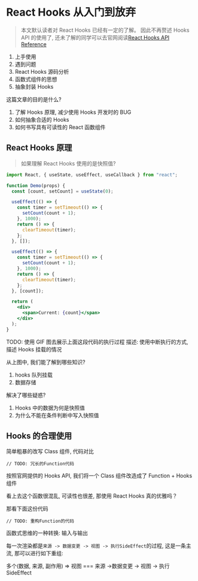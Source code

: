 # React Hooks 从入门到放弃

> 本文默认读者对 React Hooks 已经有一定的了解。 因此不再赘述 Hooks API 的使用了, 还未了解的同学可以去官网阅读[React Hooks API Reference](https://reactjs.org/docs/hooks-reference.html)

1. 上手使用
2. 遇到问题
3. React Hooks 源码分析
4. 函数式组件的思想
5. 抽象封装 Hooks

这篇文章的目的是什么?

1. 了解 Hooks 原理, 减少使用 Hooks 开发时的 BUG
2. 如何抽象合适的 Hooks
3. 如何书写具有可读性的 React 函数组件

## React Hooks 原理

> 如果理解 React Hooks 使用的是快照值?

```jsx
import React, { useState, useEffect, useCallback } from "react";

function Demo(props) {
  const [count, setCount] = useState(0);

  useEffect(() => {
    const timer = setTimeout(() => {
      setCount(count + 1);
    }, 1000);
    return () => {
      clearTimeout(timer);
    };
  }, []);

  useEffect(() => {
    const timer = setTimeout(() => {
      setCount(count + 1);
    }, 1000);
    return () => {
      clearTimeout(timer);
    };
  }, [count]);

  return (
    <div>
      <span>Current: {count}</span>
    </div>
  );
}
```

TODO: 使用 GIF 图去展示上面这段代码的执行过程
描述: 使用中断执行的方式, 描述 Hooks 挂载的情况

从上图中, 我们能了解到哪些知识?

1. hooks 队列挂载
2. 数据存储

解决了哪些疑惑?

1. Hooks 中的数据为何是快照值
2. 为什么不能在条件判断中写入快照值

## Hooks 的合理使用

简单粗暴的改写 Class 组件, 代码对比

```
// TODO: 冗长的Function代码
```

按照官网提供的 Hooks API, 我们将一个 Class 组件改造成了 Function + Hooks 组件

看上去这个函数很混乱, 可读性也很差, 那使用 React Hooks 真的优雅吗？

那看下面这份代码

```
// TODO: 重构Function的代码
```

函数式思维的一种转换: 输入与输出

每一次渲染都是`来源 -> 数据变更 -> 视图 -> 执行SideEffect`的过程, 这是一条主流, 那可以进行如下重组:

多个(数据, 来源, 副作用) => 视图 === 来源 ->数据变更 -> 视图 -> 执行 SideEffect
